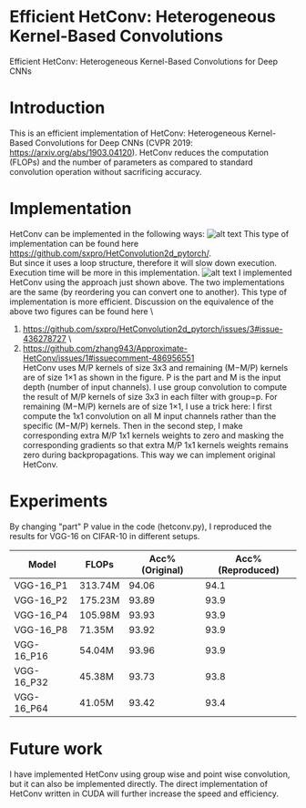 # Efficient HetConv: Heterogeneous Kernel-Based Convolutions 
Efficient HetConv: Heterogeneous Kernel-Based Convolutions for Deep CNNs
# Introduction
This is an efficient implementation of HetConv: Heterogeneous Kernel-Based Convolutions for Deep CNNs (CVPR 2019: https://arxiv.org/abs/1903.04120). HetConv reduces the computation (FLOPs) and the number of parameters as compared to standard convolution operation without sacrificing accuracy.
# Implementation
HetConv can be implemented in the following ways:
![alt text](https://github.com/irvinxav/Efficient-HetConv-Heterogeneous-Kernel-Based-Convolutions/blob/master/img/2.png)
This type of implementation can be found here
\
https://github.com/sxpro/HetConvolution2d_pytorch/.
\
But since it uses a loop structure, therefore it will slow down execution. Execution time will be more in this implementation.
![alt text](https://github.com/irvinxav/Efficient-HetConv-Heterogeneous-Kernel-Based-Convolutions/blob/master/img/1.png)
I implemented HetConv using the approach just shown above. The two implementations are the same (by reordering you can convert one to another). This type of implementation is more efficient. Discussion on the equivalence of the above two figures can be found 
here
\
1. https://github.com/sxpro/HetConvolution2d_pytorch/issues/3#issue-436278727
\
2. https://github.com/zhang943/Approximate-HetConv/issues/1#issuecomment-486956551
\
HetConv uses M/P kernels of size 3x3 and remaining (M−M/P) kernels are of size 1×1 as shown in the figure.
P is the part and M is the input depth (number of input channels).
I use group convolution to compute the result of M/P kernels of size 3x3 in each filter with group=p. 
For remaining (M−M/P) kernels are of size 1×1, I use a trick here:
I first compute the 1x1 convolution on all M input channels rather than the specific (M−M/P) kernels. Then in the second step, I make corresponding extra M/P 1x1 kernels weights to zero and masking the corresponding gradients so that extra M/P 1x1 kernels weights remains zero during backpropagations. This way we can implement original HetConv.

# Experiments
By changing "part" P value in the code (hetconv.py), I reproduced the results for VGG-16 on CIFAR-10 in different setups.

| __Model__ | __FLOPs__ | __Acc% (Original)__ | __Acc% (Reproduced)__ |
|-------------|------------|------------|------------|
| VGG-16_P1   | 313.74M     | 94.06     | 94.1      |
| VGG-16_P2   | 175.23M     | 93.89     | 93.9      |
| VGG-16_P4   | 105.98M     | 93.93     | 93.9     |
| VGG-16_P8   | 71.35M     | 93.92     | 93.9      |
| VGG-16_P16   | 54.04M     | 93.96    | 93.9     |
| VGG-16_P32   | 45.38M     | 93.73     | 93.8      |
| VGG-16_P64   | 41.05M     | 93.42     | 93.4      |


# Future work
I have implemented HetConv using group wise and point wise convolution, but it can also be implemented directly.
The direct implementation of HetConv written in CUDA will further increase the speed and efficiency. 
